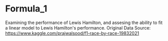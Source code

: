 # Formula_1
Examining the performance of Lewis Hamilton, and assesing the ability to fit a linear model to Lewis Hamilton's performance.
Original Data Source: https://www.kaggle.com/prajwalsood/f1-race-by-race-19832021

